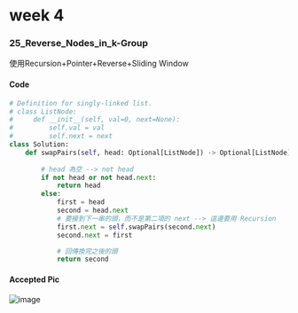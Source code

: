 # week 4
### 25_Reverse_Nodes_in_k-Group
使用Recursion+Pointer+Reverse+Sliding Window
#### Code
```python
# Definition for singly-linked list.
# class ListNode:
#     def __init__(self, val=0, next=None):
#         self.val = val
#         self.next = next
class Solution:
    def swapPairs(self, head: Optional[ListNode]) -> Optional[ListNode]:
        
        # head 為空 --> not head
        if not head or not head.next:
            return head
        else:
            first = head
            second = head.next
            # 要接到下一串的頭，而不是第二項的 next --> 這邊要用 Recursion
            first.next = self.swapPairs(second.next)
            second.next = first

            # 回傳換完之後的頭
            return second
```
#### Accepted Pic
![image](https://github.com/user-attachments/assets/fdd7a57b-7430-49b9-9235-23defb4c040e)




